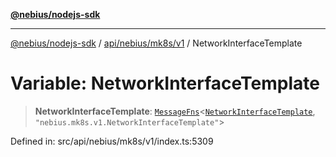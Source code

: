 [**@nebius/nodejs-sdk**](../../../../../README.md)

---

[@nebius/nodejs-sdk](../../../../../README.md) / [api/nebius/mk8s/v1](../README.md) / NetworkInterfaceTemplate

# Variable: NetworkInterfaceTemplate

> **NetworkInterfaceTemplate**: [`MessageFns`](../../../../../runtime/protos/core/interfaces/MessageFns.md)\<[`NetworkInterfaceTemplate`](../interfaces/NetworkInterfaceTemplate.md), `"nebius.mk8s.v1.NetworkInterfaceTemplate"`\>

Defined in: src/api/nebius/mk8s/v1/index.ts:5309
